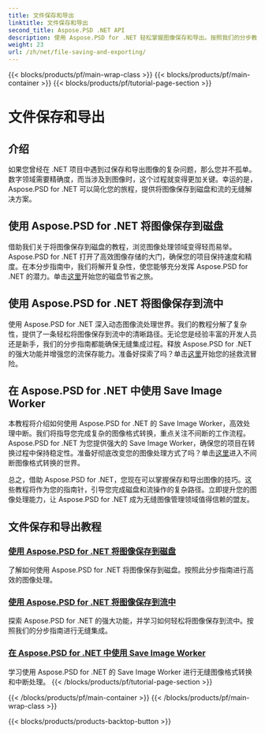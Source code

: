 ```yaml
---
title: 文件保存和导出
linktitle: 文件保存和导出
second_title: Aspose.PSD .NET API
description: 使用 Aspose.PSD for .NET 轻松掌握图像保存和导出。按照我们的分步教程进行高效的磁盘和流操作。
weight: 23
url: /zh/net/file-saving-and-exporting/
---
```


{{< blocks/products/pf/main-wrap-class >}}
{{< blocks/products/pf/main-container >}}
{{< blocks/products/pf/tutorial-page-section >}}

# 文件保存和导出

## 介绍

如果您曾经在 .NET 项目中遇到过保存和导出图像的复杂问题，那么您并不孤单。数字领域需要精确度，而当涉及到图像时，这个过程就变得更加关键。幸运的是，Aspose.PSD for .NET 可以简化您的旅程，提供将图像保存到磁盘和流的无缝解决方案。

## 使用 Aspose.PSD for .NET 将图像保存到磁盘

借助我们关于将图像保存到磁盘的教程，浏览图像处理领域变得轻而易举。Aspose.PSD for .NET 打开了高效图像存储的大门，确保您的项目保持速度和精度。在本分步指南中，我们将解开复杂性，使您能够充分发挥 Aspose.PSD for .NET 的潜力。单击[这里](./save-images-to-disk/)开始您的磁盘节省之旅。

## 使用 Aspose.PSD for .NET 将图像保存到流中

使用 Aspose.PSD for .NET 深入动态图像流处理世界。我们的教程分解了复杂性，提供了一条轻松将图像保存到流中的清晰路径。无论您是经验丰富的开发人员还是新手，我们的分步指南都能确保无缝集成过程。释放 Aspose.PSD for .NET 的强大功能并增强您的流保存能力。准备好探索了吗？单击[这里](./save-images-to-stream/)开始您的拯救流冒险。

## 在 Aspose.PSD for .NET 中使用 Save Image Worker

本教程将介绍如何使用 Aspose.PSD for .NET 的 Save Image Worker，高效处理中断。我们将指导您完成复杂的图像格式转换，重点关注不间断的工作流程。Aspose.PSD for .NET 为您提供强大的 Save Image Worker，确保您的项目在转换过程中保持稳定性。准备好彻底改变您的图像处理方式了吗？单击[这里](./save-image-worker/)进入不间断图像格式转换的世界。

总之，借助 Aspose.PSD for .NET，您现在可以掌握保存和导出图像的技巧。这些教程将作为您的指南针，引导您完成磁盘和流操作的复杂路径。立即提升您的图像处理能力，让 Aspose.PSD for .NET 成为无缝图像管理领域值得信赖的盟友。

## 文件保存和导出教程
### [使用 Aspose.PSD for .NET 将图像保存到磁盘](./save-images-to-disk/)
了解如何使用 Aspose.PSD for .NET 将图像保存到磁盘。按照此分步指南进行高效的图像处理。
### [使用 Aspose.PSD for .NET 将图像保存到流中](./save-images-to-stream/)
探索 Aspose.PSD for .NET 的强大功能，并学习如何轻松将图像保存到流中。按照我们的分步指南进行无缝集成。
### [在 Aspose.PSD for .NET 中使用 Save Image Worker](./save-image-worker/)
学习使用 Aspose.PSD for .NET 的 Save Image Worker 进行无缝图像格式转换和中断处理。
{{< /blocks/products/pf/tutorial-page-section >}}

{{< /blocks/products/pf/main-container >}}
{{< /blocks/products/pf/main-wrap-class >}}

{{< blocks/products/products-backtop-button >}}
